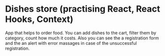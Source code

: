 # Dishes store (practising React, React Hooks, Context)

App that helps to order food. You can add dishes to the cart, filter them by category, count how much it costs. Also you can see the a registration form and the an alert with error massages in case of the unsuccessful registration.
